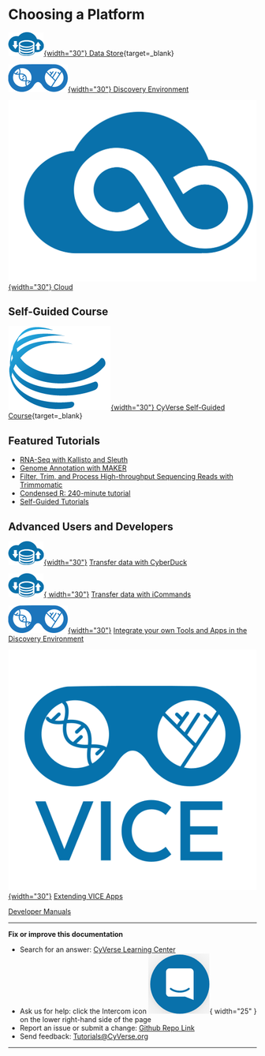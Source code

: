 # Choosing a Platform

[ball]: assets/de/logos/cyverse_ball_2022.png
[de]: ./assets/de/logos/deIcon.svg
[data]: ./assets/de/menu_items/dataIcon.svg
[analyses]: ./assets/de/menu_items/analysisIcon.svg
[apps]: ./assets/de/menu_items/appsIcon.svg
[help]: ./assets/de/menu_items/helpIcon.svg
[home]: ./assets/de/menu_items/homeIcon.svg
[profile]: ./assets/de/icons/userIcon.svg
[vice]: ./assets/de/logos/deviceIcon.svg

[atmo]: ./assets/atmosphere/cacao-04.png

[![data]{width="30"} Data Store](ds/intro.md){target=_blank} 

[![de]{width="30"} Discovery Environment](de/intro.md)

[![atmo]{width="30"} Cloud](atmo/intro.md)

## Self-Guided Course

[![ball]{width="30"} CyVerse Self-Guided Course](https://cyverse-learning-materials.github.io/cyverse_mooc/){target=_blank} 

## Featured Tutorials

- [RNA-Seq with Kallisto and Sleuth](https://cyverse-kallisto-tutorial.readthedocs-hosted.com/en/latest/)
- [Genome Annotation with MAKER](https://cyverse-sciapps-guide.readthedocs-hosted.com/en/latest/annotation.html)
- [Filter, Trim, and Process High-throughput Sequencing Reads with Trimmomatic](https://cyverse-trimmomatic-quickstart.readthedocs-hosted.com/en/latest/)
- [Condensed R: 240-minute tutorial](https://cyverse-240-minute-r-tutorial.readthedocs-hosted.com/en/latest/) 
- [Self-Guided Tutorials](mooc.md)

## Advanced Users and Developers

[![data]{width="30"}](ds/cyberduck.md) [Transfer data with CyberDuck](ds/cyberduck.md)

[![data]{ width="30"}](ds/icommands.md)  [Transfer data with iCommands](ds/icommands.md)

[![de]{width="30"}](de/create_apps.md) [Integrate your own Tools and Apps in the Discovery Environment](de/create_apps.md)

[![vice]{width="30"}](vice/extend_apps.md) [Extending VICE Apps](vice/extend_apps.md)

[Developer Manuals](manuals.md)

-----------------------------------------------------------------------

**Fix or improve this documentation**

  - Search for an answer:
     [CyVerse Learning Center](https://learning.cyverse.org)
  - Ask us for help:
    click the Intercom icon ![Intercom](assets/intercom.png){ width="25" } on the lower right-hand side of the page
  - Report an issue or submit a change:
    [Github Repo Link](https://github.com/cyverse-learning-materials/)
  - Send feedback: <Tutorials@CyVerse.org>
  
------------------------------------------------------------------------
